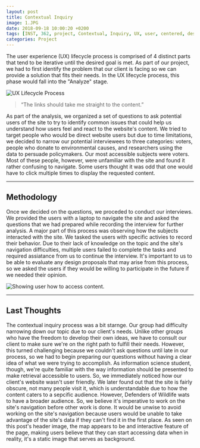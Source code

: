 ```yaml
---
layout: post
title: Contextual Inquiry
image: 1.JPG
date: 2018-09-18 10:00:20 +0200
tags: [INST, 362, project, Contextual, Inquiry, UX, user, centered, design, defenders, wildlife]
categories: Project
---
```


The user experience (UX) lifecycle process is comprised of 4 distinct parts that tend to be iterative until the desired goal is met. As part of our project, we had to first identify the problem that our client is facing so we can provide a solution that fits their needs. In the UX lifecycle process, this phase would fall into the "Analyze" stage. 

![]({{site.baseurl}}/images/DesignProcess.JPG "UX Lifecycle Process")

> “The links should take me straight to the content.” 

As part of the analysis, we organized a set of questions to ask potential users of the site to try to identify common issues that could help us understand how users feel and react to the website's content. We tried to target people who would be direct website users but due to time limitations, we decided to narrow our potential interviewees to three categories: voters, people who donate to environmental causes, and researchers using the data to persuade policymakers. Our most accessible subjects were voters. Most of these people, however, were unfamiliar with the site and found it rather confusing to navigate. Some users thought it was odd that one would have to click multiple times to display the requested content.

-------

## Methodology

Once we decided on the questions, we proceded to conduct our interviews. We provided the users with a laptop to navigate the site and asked the questions that we had prepared while recording the interview for further analysis. A major part of this process was observing how the subjects interacted with the site. We tasked the users with specific activies to record their behavior. Due to their lack of knowledge on the topic and the site's navigation difficulties, multiple users failed to complete the tasks and required assiatance from us to continue the interview. It's important to us to be able to evaluate any design proposals that may arise from this process, so we asked the users if they would be willing to participate in the future if we needed their opinion. 

![]({{site.baseurl}}/images/user1.jpg "Showing user how to access content.")

--------

## Last Thoughts

The contextual inquiry process was a bit starnge. Our group had difficulty narrowing down our topic due to our client's needs. Unlike other groups who have the freedom to develop their own ideas, we have to consult our client to make sure we're on the right path to fulfill their needs. However, this turned challenging because we couldn't ask questions until late in our process, so we had to begin preparing our questions without having a clear idea of what we were trying to accomplish. As information science student, though, we're quite familiar with the way information should be presented to make retrieval accessible to users. So, we immediately noticed how our client's website wasn't user friendly. We later found out that the site is fairly obscure, not many people visit it, which is understandable due to how the content caters to a sepcific audience. However, Defenders of Wildlife wats to have a broader audience. So, we believe it's imperative to work on the site's navigation before other work is done. It would be unwise to avoid working on the site's navigation because users would be unable to take advantage of the site's data if they can't find it in the first place. As seen on this post's header image, the map appears to be and interactive feature of the page, making users believe that they can start accessing data when in reality, it's a static image that serves as background. 

